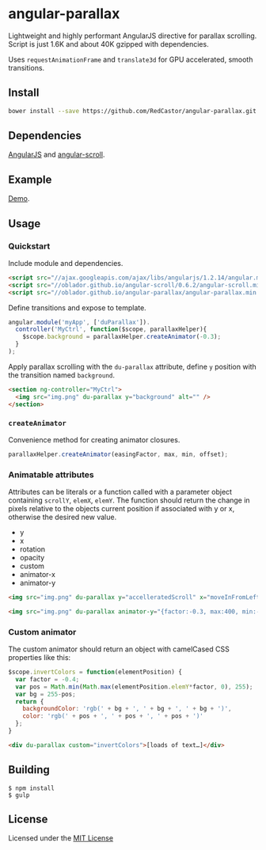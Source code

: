 angular-parallax
================

Lightweight and highly performant AngularJS directive for parallax scrolling. Script is just 1.6K and about 40K gzipped with dependencies.

Uses `requestAnimationFrame` and `translate3d` for GPU accelerated, smooth transitions.

Install
-------

```bash
bower install --save https://github.com/RedCastor/angular-parallax.git
```

Dependencies
------------
[AngularJS](https://github.com/angular/angular.js) and [angular-scroll](https://github.com/oblador/angular-scroll).


Example
-------

[Demo](https://redcastor.github.io/angular-parallax//example).


Usage
-----

### Quickstart

Include module and dependencies.
```html
<script src="//ajax.googleapis.com/ajax/libs/angularjs/1.2.14/angular.min.js"></script>
<script src="//oblador.github.io/angular-scroll/0.6.2/angular-scroll.min.js"></script>
<script src="//oblador.github.io/angular-parallax/angular-parallax.min.js"></script>
```

Define transitions and expose to template.
```js
angular.module('myApp', ['duParallax']).
  controller('MyCtrl', function($scope, parallaxHelper){
    $scope.background = parallaxHelper.createAnimator(-0.3);
  }
);
```

Apply parallax scrolling with the `du-parallax` attribute, define `y` position with the transition named `background`.
```html
<section ng-controller="MyCtrl">
  <img src="img.png" du-parallax y="background" alt="" />
</section>
```

### `createAnimator`
Convenience method for creating animator closures.

```js
parallaxHelper.createAnimator(easingFactor, max, min, offset);
```

### Animatable attributes

Attributes can be literals or a function called with a parameter object containing `scrollY`, `elemX`, `elemY`. The function should return the change in pixels relative to the objects current position if associated with y or x, otherwise the desired new value. 

* y
* x
* rotation
* opacity
* custom
* animator-x
* animator-y

```html
<img src="img.png" du-parallax y="accelleratedScroll" x="moveInFromLeft" opacity="fadeIn" rotation="'35deg'" alt="" />
```

```html
<img src="img.png" du-parallax animator-y="{factor:-0.3, max:400, min:-200, offset:-200}" />
```

### Custom animator

The custom animator should return an object with camelCased CSS properties like this:

```js
$scope.invertColors = function(elementPosition) {
  var factor = -0.4;
  var pos = Math.min(Math.max(elementPosition.elemY*factor, 0), 255);
  var bg = 255-pos;
  return {
    backgroundColor: 'rgb(' + bg + ', ' + bg + ', ' + bg + ')',
    color: 'rgb(' + pos + ', ' + pos + ', ' + pos + ')'
  };
}
```
```html
<div du-parallax custom="invertColors">[loads of text…]</div>
```


Building
--------

    $ npm install
    $ gulp

License
--------

Licensed under the [MIT License](http://opensource.org/licenses/MIT)
